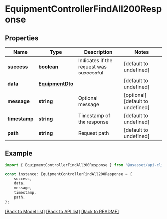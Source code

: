 # EquipmentControllerFindAll200Response


## Properties

Name | Type | Description | Notes
------------ | ------------- | ------------- | -------------
**success** | **boolean** | Indicates if the request was successful | [default to undefined]
**data** | [**EquipmentDto**](EquipmentDto.md) |  | [default to undefined]
**message** | **string** | Optional message | [optional] [default to undefined]
**timestamp** | **string** | Timestamp of the response | [default to undefined]
**path** | **string** | Request path | [default to undefined]

## Example

```typescript
import { EquipmentControllerFindAll200Response } from '@usasset/api-client';

const instance: EquipmentControllerFindAll200Response = {
    success,
    data,
    message,
    timestamp,
    path,
};
```

[[Back to Model list]](../README.md#documentation-for-models) [[Back to API list]](../README.md#documentation-for-api-endpoints) [[Back to README]](../README.md)
